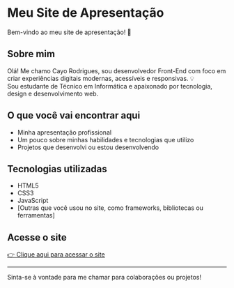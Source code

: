 # Meu Site de Apresentação

Bem-vindo ao meu site de apresentação! 🚀

## Sobre mim

Olá! Me chamo Cayo Rodrigues, sou desenvolvedor Front-End com foco em criar experiências digitais modernas, acessíveis e responsivas. 💡  
Sou estudante de Técnico em Informática e apaixonado por tecnologia, design e desenvolvimento web.

## O que você vai encontrar aqui

- Minha apresentação profissional
- Um pouco sobre minhas habilidades e tecnologias que utilizo
- Projetos que desenvolvi ou estou desenvolvendo

## Tecnologias utilizadas

- HTML5
- CSS3
- JavaScript
- [Outras que você usou no site, como frameworks, bibliotecas ou ferramentas]

## Acesse o site

[👉 Clique aqui para acessar o site](https://cayorodriguesdev.github.io/minha-apresentacao/)

---

Sinta-se à vontade para me chamar para colaborações ou projetos! 

